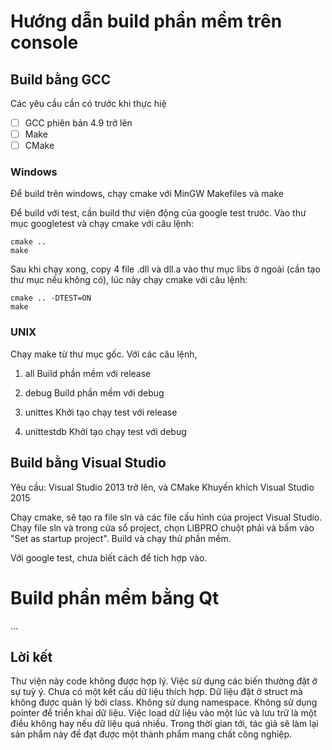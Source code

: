 # Hướng dẫn build phần mềm trên console

## Build bằng GCC

Các yêu cầu cần có trước khi thực hiệ

* [ ] GCC phiên bản 4.9 trở lên
* [ ] Make
* [ ] CMake

### Windows

Để build trên windows, chạy cmake với MinGW Makefiles và make

Để build với test, cần build thư viện động của google test trước. Vào thư mục googletest và chạy cmake với câu lệnh: 

```
cmake .. 
make
```

Sau khi chạy xong, copy 4 file .dll và dll.a vào thư mục libs ở ngoài (cần tạo thư mục nếu không có), lúc này chạy cmake với câu lệnh:

```
cmake .. -DTEST=ON
make
```

### UNIX

Chạy make từ thư mục gốc. Với các câu lệnh,

1. all
Build phần mềm với release

2. debug
Build phần mềm với debug

3. unittes
Khởi tạo chạy test với release

4. unittestdb
Khởi tạo chạy test với debug

## Build bằng Visual Studio

Yêu cầu: Visual Studio 2013 trở lên, và CMake
Khuyến khích Visual Studio 2015

Chạy cmake, sẽ tạo ra file sln và các file cấu hình của project Visual Studio. Chạy file sln và trong cửa sổ project, chọn LIBPRO chuột phải và bấm vào "Set as startup project". Build và chạy thử phần mềm.

Với google test, chưa biết cách để tích hợp vào.


# Build phần mềm bằng Qt

...

## Lời kết

Thư viện này code không được hợp lý. Việc sử dụng các biến thường đặt ở sự tuỳ ý. Chưa có một kết cấu dữ liệu thích hợp. Dữ liệu đặt ở struct mà không được quản lý bởi class. Không sử dụng namespace. Không sử dụng pointer để triển khai dữ liệu. Việc load dữ liệu vào một lúc và lưu trữ là một điều không hay nếu dữ liệu quá nhiều. Trong thời gian tới, tác giả sẽ làm lại sản phẩm này để đạt được một thành phẩm mang chất công nghiệp.